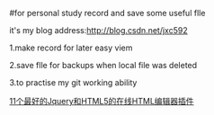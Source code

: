 #for personal study record and save some useful flle 


it's my blog address:http://blog.csdn.net/jxc592


 1.make record for later easy viem
 
 2.save flle for backups when local file was deleted 
 
 3.to practise my git working ability

[11个最好的Jquery和HTML5的在线HTML编辑器插件](http://www.tuicool.com/articles/77fE3yi)
